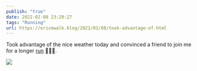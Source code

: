 ```yaml
---
publish: "true"
date: 2022-02-08 23:29:27
tags: "Running"
url: https://ericmwalk.blog/2022/02/08/took-advantage-of.html
---
```


Took advantage of the nice weather today and convinced a friend to join me for a longer [run](http://www.strava.com/activities/6651980180) 🏃🏻‍♂️.


![](https://ericmwalk.blog/uploads/2022/f4861cdc5e.jpg)